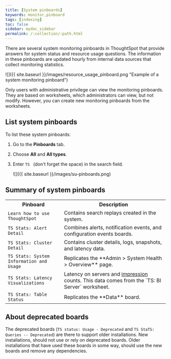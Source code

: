 ```yaml
---
title: [System pinboards]
keywords: monitor,pinboard
tags: [indexing]
toc: false
sidebar: mydoc_sidebar
permalink: /:collection/:path.html
---
```

There are several system monitoring pinboards in ThoughtSpot that provide
answers for system status and resource usage questions. The information in these
pinboards are updated hourly from internal data sources that collect monitoring
statistics.

 ![]({{ site.baseurl }}/images/resource_usage_pinboard.png "Example of a system monitoring pinboard")

 Only users with administrative privilege can view the monitoring pinboards.
 They are based on worksheets, which administrators can view, but not modify.
 However, you can create new monitoring pinboards from the worksheets.

## List system pinboards

To list these system pinboards:

1. Go to the **Pinboards** tab.
2. Choose **All** and **All types**.
3. Enter `TS ` (don't forget the space) in the search field.

   ![]({{ site.baseurl }}/images/su-pinboards.png)

## Summary of system pinboards

<table>
<colgroup>
   <col style="width:35%" />
   <col style="width:65%" />
</colgroup>
   <tr>
      <th>Pinboard</th>
      <th>Description</th>
   </tr>
   <tr>
      <td><code class="highlighter-rouge">Learn how to use ThoughtSpot</code></td>
      <td>
         Contains search replays created in the system.
      </td>
   </tr>
   <tr>
      <td><code class="highlighter-rouge">TS Stats: Alert Detail</code></td>
      <td>
         Combines alerts, notification events, and configuration events boards.
      </td>
   </tr>
   <tr>
      <td><code class="highlighter-rouge">TS Stats: Cluster Detail</code></td>
      <td>
         Contains cluster details, logs, snapshots, and latency data.
      </td>
   </tr>
   <tr>
      <td><code class="highlighter-rouge">TS Stats: System Information and Usage</code></td>
      <td>
         Replicates the **Admin > System Health > Overview** page.
      </td>
   </tr>
   <tr>
      <td><code class="highlighter-rouge">TS Stats: Latency Visualizations</code></td>
      <td>
         Latency on servers and <a href="#" data-toggle="tooltip" data-original-title='{% for entry in site.data.glossary.entries %}{% if entry.word == "impression" %}{{ entry.definition }}{% endif %}{% endfor %}
'>impression</a> counts. This data comes from the `TS: BI Server` worksheet.
      </td>
   </tr>
   <tr>
      <td><code class="highlighter-rouge">TS Stats: Table Status</code></td>
      <td>
         Replicates the **Data** board.
      </td>
   </tr>
  </table>


## About deprecated boards

The deprecated boards (`TS status: Usage - Deprecated` and `TS StaTS: Queries --
Deprecated`) are there to support older installations. New installations, should
not use or rely on deprecated boards. Older installations that have used these
boards in some way, should use the new boards and remove any dependencies.
